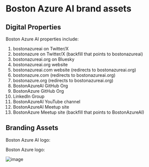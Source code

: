 # Boston Azure AI brand assets

## Digital Properties

Boston Azure AI properties include:

1. bostonazureai on Twitter/X
2. bostonazure on Twitter/X (backfill that points to bostonazureai)
3. bostonazureai.org on Bluesky
4. bostonazureai.org website
5. bostonazureai.com website (redirects to bostonazureai.org)
6. bostonazure.com (redirects to bostonazureai.org)
7. bostonazure.org (redirects to bostonazureai.org)
8. BostonAzureAI GitHub Org
9. BostonAzure GitHub Org
10. LinkedIn Group
11. BostonAzureAI YouTube channel
12. BostonAzureAI Meetup site
13. BostonAzure Meetup site (backfill that points to BostonAzureAI)

## Branding Assets

Boston Azure AI logo:

<tbd>

Boston Azure logo:

![image](https://github.com/user-attachments/assets/ff71d377-cd70-428d-8f3f-1863c21ff13c)
